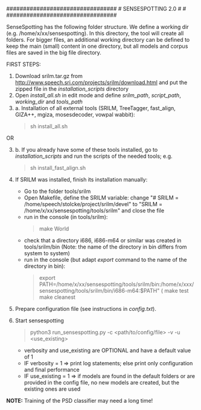 #################################
								#
	SENSESPOTTING 2.0			#
								#
#################################

SenseSpotting has the following folder structure.
We define a working dir (e.g. /home/x/xx/sensespotting). 
In this directory, the tool will create all folders. 
For bigger files, an additional working directory can be defined to keep the main (small) content in one directory, 
but all models and corpus files are saved in the big file directory.

FIRST STEPS:
1. Download srilm.tar.gz from http://www.speech.sri.com/projects/srilm/download.html and put the zipped file in the *installation_scripts* directory
2. Open *install_all.sh* in edit mode and define *srilm_path*, *script_path*, *working_dir* and *tools_path*
3. a. Installation of all external tools (SRILM, TreeTagger, fast_align, GIZA++, mgiza, mosesdecoder, vowpal wabbit): 
	> sh install_all.sh  

OR

3. b. If you already have some of these tools installed, go to *installation_scripts* and run the scripts of the needed tools; e.g.
	> sh install_fast_align.sh
4. If SRILM was installed, finish its installation manually:
	- Go to the folder tools/srilm
	- Open Makefile, define the SRILM variable: change "# SRILM = /home/speech/stolcke/project/srilm/devel" to "SRILM = /home/x/xx/sensespotting/tools/srilm" and close the file
	- run in the console (in tools/srilm): 
		> make World 
	- check that a directory i686, i686-m64 or similar was created in tools/srilm/bin (Note: the name of the directory in bin differs from system to system)
	- run in the console (but adapt *export* command to the name of the directory in bin): 
		> export PATH=/home/x/xx/sensespotting/tools/srilm/bin:/home/x/xxx/sensespotting/tools/srilm/bin/i686-m64:$PATH" (
		> make test
		> make cleanest

5. Prepare configuration file (see instructions in *config.txt*).
6. Start sensespotting
	> python3 run_sensespotting.py -c <path/to/config/file> -v <verbosity> -u <use_existing>
	- verbosity and use_existing are OPTIONAL and have a default value of 1
	- IF verbosity = 1 => print log statements; else print only configuration and final performance
	- IF use_existing = 1 => if models are found in the default folders or are provided in the config file, no new models are created, but the existing ones are used
	

**NOTE:**
Training of the PSD classifier may need a long time! 
